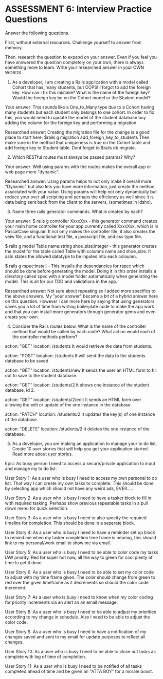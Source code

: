# ASSESSMENT 6: Interview Practice Questions

Answer the following questions.

First, without external resources. Challenge yourself to answer from memory.

Then, research the question to expand on your answer. Even if you feel you have answered the question completely on your own, there is always something more to learn. Write your researched answer in your OWN WORDS.

1. As a developer, I am creating a Rails application with a model called Cohort that has_many students, but OOPS! I forgot to add the foreign key. How can I fix this mistake? What is the name of the foreign key? Would the foreign key be on the Cohort model or the Student model?

Your answer: This sounds like a One_to_Many type due to a Cohort having many students but each student only belongs to one cohort. In order to fix this, you would need to update the model of the student database buy adding the column for the foreign key and performing a migration.  

Researched answer: Creating the migration file for the change is a good place to start here; $rails g migration add_foreign_key_to_students
Then make sure in the method that uniqueness is true on the Cohort table and add foreign key to Student table.  Dont forget to $rails db:migrate.

2. Which RESTful routes must always be passed params? Why?

Your answer: Well using params with the routes makes the overall app or web page more "dynamic".

Researched answer:  Using params helps to not only make it overall more "Dynamic" but also lets you have more information, just create the method associated with your value.  Using params will help not only dynamically but reduce your over all scripting and perhaps the efficiency as well since it is data being sent back from the client to the servers, (sometimes in Idaho).

3. Name three rails generator commands. What is created by each?

Your answer: 
$ rails g controller XxxxXxx - this generator command creates your main home controller for your app currently called XxxxXxx, which is in PascalCase singular. It not only makes the controller file, it also creates the veiw file, and a functional test file, a javascript file, and css type file. 

$ rails g model Table name:string shoe_size:integer -  this generator creates the model for the table called Table with columns name and shoe_size.  It aslo states the allowed datatype to be inputed into each coloumn. 

$ rails g rspec:install - This installs the dependancies for rspec which should be done before generating the model.  Doing it in this order installs a directory called spec with a model folder automatically when generating the model.  This is all for our TDD and validations in the app.

Researched answer:  Not sure about repeating so I added more specifics to the above answers.  My "your answer" became a bit of a hybrid answer here on this question. 
However I can more here by saying that using generators saves you a lot of time from writing boilerplate code to make the app work and that you can install more generators through generator gems and even create your own.  

4. Consider the Rails routes below. What is the name of the controller method that would be called by each route? What action would each of the controller methods perform?

action: "GET" location: /students
It would retrieve the data from students.

action: "POST" location: /students
It will send the data to the students database to be saved. 

action: "GET" location: /students/new
It sends the user an HTML form to fill out to save to the student database.

action: "GET" location: /students/2
It shows one instance of the student database, id 2.

action: "GET" location: /students/2/edit
It sends an HTML form over allowing the edit or update of the one instance in the database.

action: "PATCH" location: /students/2
It updates the key(s) of one instance of the database.

action: "DELETE" location: /students/2
It deletes the one instance of the database.

5. As a developer, you are making an application to manage your to do list. Create 10 user stories that will help you get your application started. Read more about [user stories](https://www.atlassian.com/agile/project-management/user-stories).

Epic:
As busy person I need to access a secure/private application to input and manage my to do list.

User Story 1:
As a user who is busy I need to access my own personal to do list. That way I can create my own tasks to complete. This should be done by selecting app which should not have any weird ads, EVER.....

User Story 2:
As a user who is busy I need to have a tasker block to fill in with required tasking.  Perhaps show previous repeatable tasks in a pull down menu for quick selection.  

User Story 3:
As a user who is busy I need to also specify the required timeline for completion.  This should be done in a seperate block.

User Story 4:
As a user who is busy I need to have a reminder set up block to remind me when my tasker completion time frame is nearing, this should link to my personal/work email to show me via email.

User Story 5:
As a user who is busy I need to be able to color code my tasks IAW priority. Red for super hot now, all the way to green for cool plenty of time to get it done.

User Story 6:
As a user who is busy I need to be able to set my color code to adjust with my time frame given. The color should change from green to red over the given timeframe as it decrements so should the color code increment. 

User Story 7:
As a user who is busy I need to know when my color coding for priority increments via an alert an an email message. 

User Story 8:
As a user who is busy I need to be able to adjust my priorities according to my change in schedule. Also I need to be able to adjust the color code. 

User Story 9:
As a user who is busy I need to have a notification of my changes saved and sent to my email for update purposes to reflect all changes.

User Story 10:
As a user who is busy I need to be able to close out tasks as complete with log of time of completion.

User Story 11:
As a user who is busy I need to be notified of all tasks completed ahead of time and be given an "ATTA BOY" for a morale boost. 